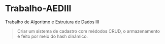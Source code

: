 # Trabalho-AEDIII
Trabalho de Algoritmo e Estrutura de Dados III

> Criar um sistema de cadastro com médodos CRUD, o armazenamento é feito por meio do hash dinâmico.
